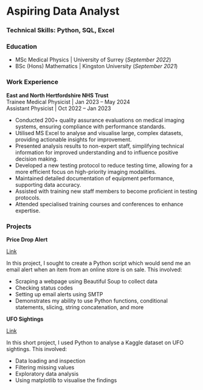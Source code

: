 # Aspiring Data Analyst

### Technical Skills: Python, SQL, Excel

### Education
- MSc Medical Physics | University of Surrey (_September 2022_)  
- BSc (Hons) Mathematics | Kingston University (_September 2021_)

### Work Experience
**East and North Hertfordshire NHS Trust**  
Trainee Medical Physicist | Jan 2023 – May 2024  
Assistant Physicist | Oct 2022 – Jan 2023  
- Conducted 200+ quality assurance evaluations on medical imaging systems, ensuring compliance with performance standards.  
- Utilised MS Excel to analyse and visualise large, complex datasets, providing actionable insights for improvement.  
-	Presented analysis results to non-expert staff, simplifying technical information for improved understanding and to influence positive decision making.  
-	Developed a new testing protocol to reduce testing time, allowing for a more efficient focus on high-priority imaging modalities.  
-	Maintained detailed documentation of equipment performance, supporting data accuracy.  
-	Assisted with training new staff members to become proficient in testing protocols.  
-	Attended specialised training courses and conferences to enhance expertise.  

### Projects
**Price Drop Alert**  
  
[Link](https://github.com/arun-cassar/price-drop-alert-project)  
  
In this project, I sought to create a Python script which would send me an email alert when an item from an online store is on sale. This involved:  
- Scraping a webpage using Beautiful Soup to collect data  
- Checking status codes  
- Setting up email alerts using SMTP
- Demonstrates my ability to use Python functions, conditional statements, slicing, string concatenation, and more
      
**UFO Sightings**  
  
[Link](https://github.com/arun-cassar/ufo-sightings-project)  
  
In this short project, I used Python to analyse a Kaggle dataset on UFO sightings. This involved:  
- Data loading and inspection  
- Filtering missing values  
- Exploratory data analysis  
- Using matplotlib to visualise the findings
